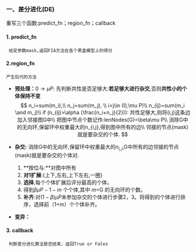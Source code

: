 ### 一、差分进化(DE)

重写三个函数:predict_fn；region_fn；callback

#### 1. predict_fn

` 给定参数mask,返回FIA方法在各个黑盒模型上的得分`

#### 2.region_fn

`产生后代的方法`

* **预处理：**$0\rightarrow \mu P$: 先判断共性是否足够大:**若足够大进行杂交**,否则**共性小的个体保持不变** 
  $$
  n_i=sum(m_i),\\
  n_j=sum(m_j), \\
  i<j\in (0,\mu P)\\
  n_{ij}=sum(m_i \and m_j)\\
  if (n_{ij}>\alpha (\frac{n_i+n_j}{2})): 共性足够大,则将(i,j)这条边加入邻接图G中\\
  把图中节点个数记作:lenNodes(G)=\beta\mu P\\
  消除G中的无向环,保留环中权重最大的n_{i,j},得到图中所有的边\\
  邻接的节点(mask)就是要杂交的个体.
  $$

* **杂交:**   消除G中的无向环,保留环中权重最大的$n_{i,j}$,G中所有的边邻接的节点(mask)就是要杂交的个体对.

  1. **按位与:**对图中所有
  2. **对1扩展**:{上下,左右,上下左右,一圈}
  3. **选择**,每个个体扩展后评分最高的个体。
  4. 得到$\beta\mu P-1-m$ 个个体,其中 $m=$G 的无向环的个数。
  5. **补齐**:对$(1-\beta)\mu P$未参加杂交的个体进行步骤2，3。将得到的个体进行排序，选择前（1+m）个个体补齐。

* **变异：**

  

#### 3. callback

` 判断差分进化算法是否结束，返回True or Fales`



